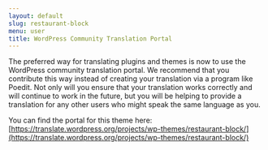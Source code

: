 ```yaml
---
layout: default
slug: restaurant-block
menu: user
title: WordPress Community Translation Portal
---
```

The preferred way for translating plugins and themes is now to use the WordPress community translation portal. We recommend that you contribute this way instead of creating your translation via a program like Poedit. Not only will you ensure that your translation works correctly and will continue to work in the future, but you will be helping to provide a translation for any other users who might speak the same language as you. 

You can find the portal for this theme here: [https://translate.wordpress.org/projects/wp-themes/restaurant-block/](https://translate.wordpress.org/projects/wp-themes/restaurant-block/)